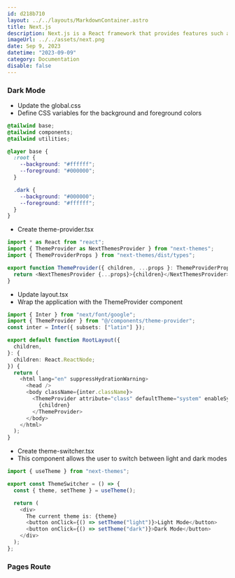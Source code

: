 ```yaml
---
id: d218b710
layout: ../../layouts/MarkdownContainer.astro
title: Next.js
description: Next.js is a React framework that provides features such as SSR (Server-Side Rendering), SSG (Static Site Generation), and ISR (Incremental Static Regeneration) out of the box. These features help us to build high performance, SEO-friendly web applications. A comprehensive guide to using Next.js effectively, featuring a collection of handy code snippets and best practices for various features.
imageUrl: ../../assets/next.png
date: Sep 9, 2023
datetime: "2023-09-09"
category: Documentation
disable: false
---
```


### Dark Mode

- Update the global.css
- Define CSS variables for the background and foreground colors

```css
@tailwind base;
@tailwind components;
@tailwind utilities;

@layer base {
  :root {
    --background: "#ffffff";
    --foreground: "#000000";
  }

  .dark {
    --background: "#000000";
    --foreground: "#ffffff";
  }
}
```

- Create theme-provider.tsx

```typescript
import * as React from "react";
import { ThemeProvider as NextThemesProvider } from "next-themes";
import { ThemeProviderProps } from "next-themes/dist/types";

export function ThemeProvider({ children, ...props }: ThemeProviderProps) {
  return <NextThemesProvider {...props}>{children}</NextThemesProvider>;
}
```

- Update layout.tsx
- Wrap the application with the ThemeProvider component

```typescript
import { Inter } from "next/font/google";
import { ThemeProvider } from "@/components/theme-provider";
const inter = Inter({ subsets: ["latin"] });

export default function RootLayout({
  children,
}: {
  children: React.ReactNode;
}) {
  return (
    <html lang="en" suppressHydrationWarning>
      <head />
      <body className={inter.className}>
        <ThemeProvider attribute="class" defaultTheme="system" enableSystem>
          {children}
        </ThemeProvider>
      </body>
    </html>
  );
}
```

- Create theme-switcher.tsx
- This component allows the user to switch between light and dark modes

```typescript
import { useTheme } from "next-themes";

export const ThemeSwitcher = () => {
  const { theme, setTheme } = useTheme();

  return (
    <div>
      The current theme is: {theme}
      <button onClick={() => setTheme("light")}>Light Mode</button>
      <button onClick={() => setTheme("dark")}>Dark Mode</button>
    </div>
  );
};
```

### Pages Route

```typescript

```
